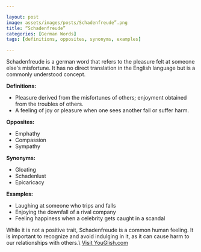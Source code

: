 ```yaml
---

layout: post
image: assets/images/posts/Schadenfreude”.png
title: “Schadenfreude”
categories: [German Words]
tags: [definitions, opposites, synonyms, examples]

---
```


Schadenfreude is a german word that refers to the pleasure felt at someone else's misfortune. It has no direct translation in the English language but is a commonly understood concept.

**Definitions:**

- Pleasure derived from the misfortunes of others; enjoyment obtained from the troubles of others.
- A feeling of joy or pleasure when one sees another fail or suffer harm.

**Opposites:**

- Emphathy
- Compassion
- Sympathy

**Synonyms:**

- Gloating
- Schadenlust
- Epicaricacy

**Examples:**

- Laughing at someone who trips and falls
- Enjoying the downfall of a rival company
- Feeling happiness when a celebrity gets caught in a scandal

While it is not a positive trait, Schadenfreude is a common human feeling. It is important to recognize and avoid indulging in it, as it can cause harm to our relationships with others.\ <a id="yg-widget-0" class="youglish-widget" data-query="“Schadenfreude”" data-lang="german" data-components="8412" data-auto-start="0" data-bkg-color="theme_light" data-title="How%20to%20pronounce%20“Schadenfreude”%20in%20German"  rel="nofollow" href="https://youglish.com">Visit YouGlish.com</a><script async src="https://youglish.com/public/emb/widget.js" charset="utf-8"></script>